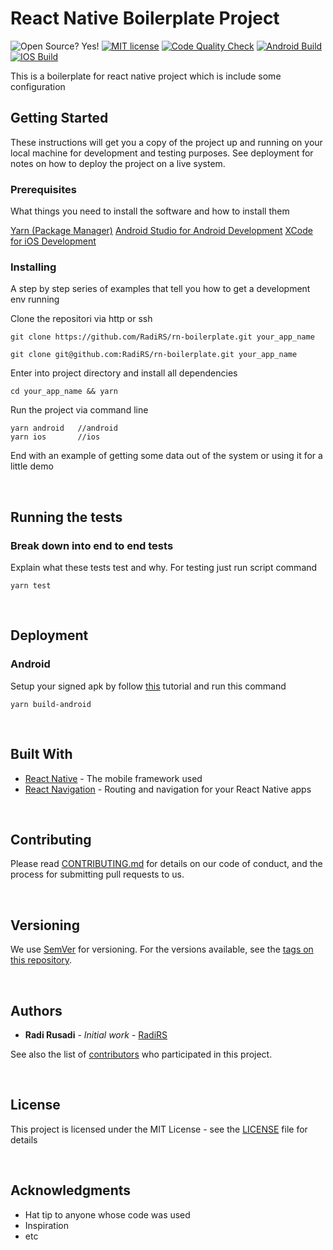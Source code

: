 # React Native Boilerplate Project

![Open Source? Yes!](https://badgen.net/badge/Open%20Source%20%3F/Yes%21/blue?icon=github)
[![MIT license](https://img.shields.io/badge/License-MIT-blue.svg)](LICENSE)
[![Code Quality Check](https://github.com/RadiRS/rn-boilerplate/actions/workflows/codequality.yml/badge.svg)](https://github.com/RadiRS/rn-boilerplate/actions/workflows/codequality.yml)
[![Android Build](https://github.com/RadiRS/rn-boilerplate/actions/workflows/android-build.yml/badge.svg)](https://github.com/RadiRS/rn-boilerplate/actions/workflows/android-build.yml)
[![IOS Build](https://github.com/RadiRS/rn-boilerplate/actions/workflows/ios-build.yml/badge.svg)](https://github.com/RadiRS/rn-boilerplate/actions/workflows/ios-build.yml)

This is a boilerplate for react native project which is include some configuration

## Getting Started

These instructions will get you a copy of the project up and running on your local machine for development and testing purposes. See deployment for notes on how to deploy the project on a live system.

### Prerequisites

What things you need to install the software and how to install them

[Yarn (Package Manager)](https://yarnpkg.com)
[Android Studio for Android Development](https://developer.android.com/studio)
[XCode for iOS Development](https://developer.apple.com/xcode/)

### Installing

A step by step series of examples that tell you how to get a development env running

Clone the repositori via http or ssh

```
git clone https://github.com/RadiRS/rn-boilerplate.git your_app_name
```

```
git clone git@github.com:RadiRS/rn-boilerplate.git your_app_name
```

Enter into project directory and install all dependencies

```
cd your_app_name && yarn
```

Run the project via command line

```
yarn android   //android
yarn ios       //ios
```

End with an example of getting some data out of the system or using it for a little demo

<p>&nbsp;</p>

## Running the tests

### Break down into end to end tests

Explain what these tests test and why.
For testing just run script command

```
yarn test
```

<p>&nbsp;</p>

## Deployment

### Android

Setup your signed apk by follow [this](https://facebook.github.io/react-native/docs/signed-apk-android) tutorial and run this command

```
yarn build-android
```

<p>&nbsp;</p>

## Built With

- [React Native](https://facebook.github.io/react-native/) - The mobile framework used
- [React Navigation](https://reactnavigation.org/) - Routing and navigation for your React Native apps

<p>&nbsp;</p>

## Contributing

Please read [CONTRIBUTING.md](https://gist.github.com/PurpleBooth/b24679402957c63ec426) for details on our code of conduct, and the process for submitting pull requests to us.

<p>&nbsp;</p>

## Versioning

We use [SemVer](http://semver.org/) for versioning. For the versions available, see the [tags on this repository](https://github.com/RadiRS/rn-boilerplate/tags).

<p>&nbsp;</p>

## Authors

- **Radi Rusadi** - _Initial work_ - [RadiRS](https://github.com/RadiRS)

See also the list of [contributors](https://github.com/RadiRS/rn-boilerplate/contributors) who participated in this project.

<p>&nbsp;</p>

## License

This project is licensed under the MIT License - see the [LICENSE](LICENSE) file for details

<p>&nbsp;</p>

## Acknowledgments

- Hat tip to anyone whose code was used
- Inspiration
- etc
